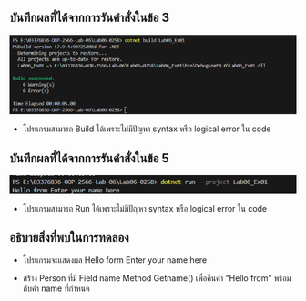 ## บันทึกผลที่ได้จากการรันคำสั่งในข้อ 3

![pic](/Pictures/pic-1.png)

- โปรแกรมสามารถ Build ได้เพราะไม่มีปัญหา syntax หรือ logical error ใน code

## บันทึกผลที่ได้จากการรันคำสั่งในข้อ 5

![pic](/Pictures/pic-2.png)

- โปรแกรมสามารถ Run ได้เพราะไม่มีปัญหา syntax หรือ logical error ใน code

## อธิบายสิ่งที่พบในการทดลอง

- โปรแกรมจะแสดงผล Hello form Enter your name here 

 - สร้าง Person ที่มี Field name Method Getname() เพื่อคืนค่า "Hello from"        พร้อมกับค่า name ที่กำหนด
